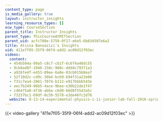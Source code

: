 ```yaml
---
content_type: page
is_media_gallery: true
layout: instructor_insights
learning_resource_types: []
ocw_type: CourseSection
parent_title: Instructor Insights
parent_type: ThisCourseAtMITSection
parent_uid: acfc780e-5759-0f17-e6e5-6b834507e6a2
title: Atissa Banuazizi's Insights
uid: 411e7f05-35f9-06f4-add2-ac09d12f03ec
videos:
  content:
  - 454b504a-99a5-c8c7-cb1f-6c6f4a48dc55
  - 9cb8ad8f-1940-150c-980c-ddd4c79371a3
  - a926fe4f-e453-09ee-6a0e-03cb015b8ea7
  - 52f10d2c-cd9c-36b4-bcb9-b94f31a23e06
  - f31c7ea4-2861-7074-b112-e917bbbb543e
  - eec7b249-96b5-4ace-9bee-e30b22de1f47
  - cd6475a8-4f36-abba-c6d8-66d8f55d3a5c
  - f3257bc1-69df-0c59-5578-e3de46fc2d76
  website: 8-13-14-experimental-physics-i-ii-junior-lab-fall-2016-spring-2017
---
```



{{< video-gallery "411e7f05-35f9-06f4-add2-ac09d12f03ec" >}}

